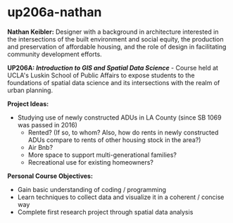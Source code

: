 # up206a-nathan
**Nathan Keibler:** Designer with a background in architecture interested in the intersections of the built environment and social equity, the production and preservation of affordable housing, and the role of design in facilitating community development efforts. 

**UP206A: *Introduction to GIS and Spatial Data Science*** - Course held at UCLA's Luskin School of Public Affairs to expose students to the foundations of spatial data science and its intersections with the realm of urban planning. 

**Project Ideas:** 
* Studying use of newly constructed ADUs in LA County (since SB 1069 was passed in 2016) 
  * Rented? (If so, to whom? Also, how do rents in newly constructed ADUs compare to rents of other housing stock in the area?) 
  * Air Bnb? 
  * More space to support multi-generational families? 
  * Recreational use for existing homeowners?  

**Personal Course Objectives:** 
* Gain basic understanding of coding / programming 
* Learn techniques to collect data and visualize it in a coherent / concise way
* Complete first research project through spatial data analysis
